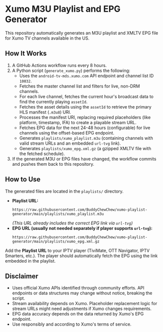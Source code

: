# Xumo M3U Playlist and EPG Generator

This repository automatically generates an M3U playlist and XMLTV EPG file for Xumo TV channels available in the US.

## How It Works

1.  A GitHub Actions workflow runs every 8 hours.
2.  A Python script (`generate_xumo.py`) performs the following:
    *   Uses the `android-tv-mds.xumo.com` API endpoint and channel list ID `10032`.
    *   Fetches the master channel list and filters for live, non-DRM channels.
    *   For each live channel, fetches the current hour's broadcast data to find the currently playing `assetId`.
    *   Fetches the asset details using the `assetId` to retrieve the primary HLS manifest (`.m3u8`) URI.
    *   Processes the manifest URI, replacing required placeholders (like platform, timestamp, IFA) to create a playable stream URL.
    *   Fetches EPG data for the next 24-48 hours (configurable) for live channels using the offset-based EPG endpoint.
    *   Generates `playlists/xumo_playlist.m3u` (containing channels with valid stream URLs and an embedded `url-tvg` link).
    *   Generates `playlists/xumo_epg.xml.gz` (a gzipped XMLTV file with the fetched schedule).
3.  If the generated M3U or EPG files have changed, the workflow commits and pushes them back to this repository.

## How to Use

The generated files are located in the `playlists/` directory.

*   **Playlist URL:**
    ```
    https://raw.githubusercontent.com/BuddyChewChew/xumo-playlist-generator/main/playlists/xumo_playlist.m3u
    ```
    *(This URL already includes the correct EPG link via `url-tvg`)*
*   **EPG URL (usually not needed separately if player supports `url-tvg`):**
    ```
    https://raw.githubusercontent.com/BuddyChewChew/xumo-playlist-generator/main/playlists/xumo_epg.xml.gz
    ```

Add the **Playlist URL** to your IPTV player (TiviMate, OTT Navigator, IPTV Smarters, etc.). The player should automatically fetch the EPG using the link embedded in the playlist.

## Disclaimer

*   Uses official Xumo APIs identified through community efforts. API endpoints or data structures may change without notice, breaking the script.
*   Stream availability depends on Xumo. Placeholder replacement logic for stream URLs might need adjustments if Xumo changes requirements.
*   EPG data accuracy depends on the data returned by Xumo's EPG endpoint.
*   Use responsibly and according to Xumo's terms of service.
